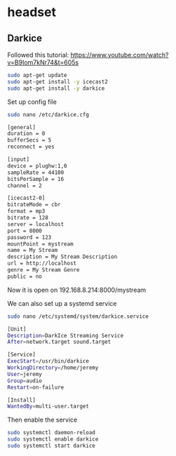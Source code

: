 # headset

## Darkice

Followed this tutorial: <https://www.youtube.com/watch?v=B9Iom7kNr74&t=605s>

```bash
sudo apt-get update
sudo apt-get install -y icecast2
sudo apt-get install -y darkice
```

Set up config file

```bash
sudo nano /etc/darkice.cfg
```

```bash
[general]
duration = 0
bufferSecs = 5
reconnect = yes

[input]
device = plughw:1,0
sampleRate = 44100
bitsPerSample = 16
channel = 2

[icecast2-0]
bitrateMode = cbr
format = mp3
bitrate = 128
server = localhost
port = 8000
password = 123
mountPoint = mystream
name = My Stream
description = My Stream Description
url = http://localhost
genre = My Stream Genre
public = no
```

Now it is open on 192.168.8.214:8000/mystream

We can also set up a systemd service

```bash
sudo nano /etc/systemd/system/darkice.service
```

```bash
[Unit]
Description=DarkIce Streaming Service
After=network.target sound.target

[Service]
ExecStart=/usr/bin/darkice
WorkingDirectory=/home/jeremy
User=jeremy
Group=audio
Restart=on-failure

[Install]
WantedBy=multi-user.target
```

Then enable the service

```bash
sudo systemctl daemon-reload
sudo systemctl enable darkice
sudo systemctl start darkice
```
